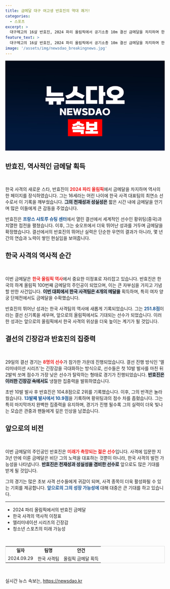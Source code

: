 ```yaml
---
title: 금메달 대구 여고생 반효진의 역대 쾌거!
categories:
  - 스포츠
excerpt: >
  대구체고의 16살 반효진, 2024 파리 올림픽에서 공기소총 10m 결선 금메달을 차지하며 한국 사격 역사상 최연소 올림픽 메달리스트가 되다! 세계를 향해 날아오른 그녀의 성취를 놓치지 마세요!
feature_text: >
  대구체고의 16살 반효진, 2024 파리 올림픽에서 공기소총 10m 결선 금메달을 차지하며 한국 사격 역사상 최연소 올림픽 메달리스트가 되다! 세계를 향해 날아오른 그녀의 성취를 놓치지 마세요!
image: '/assets/img/newsdao_breakingnews.jpg'
---
```


<p><img src="/assets/img/newsdao_breakingnews.jpg" alt="pcversion 속보" /></p>

<h2 data-ke-size="size26">반효진, 역사적인 금메달 획득</h2>

<p data-ke-size="size16">&nbsp;</p>

<p>한국 사격의 새로운 스타, 반효진이 <b><span style="color: #ee2323;">2024 파리 올림픽</span></b>에서 금메달을 차지하며 역사의 한 페이지를 장식하였습니다. 그는 16세라는 어린 나이에 한국 사격 대표팀의 최연소 선수로서 이 기록을 깨부쉈습니다. <b><span style="background-color: #21538527;">그의 천재성과 성실성은</span></b> 짧은 시간 내에 금메달을 안기며 많은 이들에게 큰 감동을 주었습니다. </p>

<p>반효진은 <b><span style="color: #1a5490;">프랑스 샤토루 슈팅 센터</span></b>에서 열린 결선에서 세계적인 선수인 황위팅(중국)과 치열한 접전을 펼쳤습니다. 이후, 그는 슛오프에서 더욱 뛰어난 성과를 거두며 금메달을 확정했습니다. 결선에서의 반효진의 뛰어난 실력은 단순한 우연의 결과가 아니라, 몇 년간의 연습과 노력이 쌓인 현실임을 보여줍니다. </p>

<h2 data-ke-size="size26">한국 사격의 역사적 순간</h2>

<p data-ke-size="size16">&nbsp;</p>

<p>이번 금메달은 <b><span style="color: #ee2323;">한국 올림픽 역사</span></b>에서 중요한 이정표로 자리잡고 있습니다. 반효진은 한국의 하계 올림픽 100번째 금메달의 주인공이 되었으며, 이는 큰 자부심을 가지고 기념할 만한 사건입니다. <b><span style="background-color: #21538527;">이번 대회에서 한국 사격팀은 4개의 메달을</span></b> 획득하며, 특히 여자 양궁 단체전에서도 금메달을 수확했습니다. </p>

<p>반효진의 뛰어난 성과는 한국 사격팀의 역사에 새롭게 기록되었습니다. 그는 <b><span style="color: #1a5490;">251.8점</span></b>이라는 결선 신기록을 세우며, 앞으로의 올림픽에서도 기대되는 선수가 되었습니다. 이러한 성과는 앞으로의 올림픽에서 한국 사격의 위상을 더욱 높이는 계기가 될 것입니다.</p>

<h2 data-ke-size="size26">결선의 긴장감과 반효진의 집중력</h2>

<p data-ke-size="size16">&nbsp;</p>

<p>29일의 결선 경기는 <b><span style="color: #ee2323;">8명의 선수</span></b>가 참가한 가운데 진행되었습니다. 결선 진행 방식인 '엘리미네이션 시리즈'는 긴장감을 극대화하는 방식으로, 선수들은 첫 10발 발사를 마친 뒤 2발씩 쏘며 점수가 가장 낮은 선수가 탈락하는 형태로 경기가 진행되었습니다. <b><span style="background-color: #21538527;">반효진은 이러한 긴장감 속에서도</span></b> 냉철한 집중력을 발휘하였습니다. </p>

<p>초반 10발 발사 후 반효진은 104.8점으로 2위를 기록했습니다. 이후, 그의 반격은 놀라웠습니다. <b><span style="color: #1a5490;">13발째 발사에서 10.9점</span></b>을 기록하며 황위팅과의 점수 차를 좁혔습니다. 그는 특히 마지막까지 완벽한 집중력을 유지하며, 경기가 진행 될수록 그의 실력이 더욱 빛나는 모습은 관중과 팬들에게 깊은 인상을 남겼습니다.</p>

<h2 data-ke-size="size26">앞으로의 비전</h2>

<p data-ke-size="size16">&nbsp;</p>

<p>이번 금메달의 주인공인 반효진은 <b><span style="color: #ee2323;">미래가 촉망되는 젊은 선수</span></b>입니다. 사격에 입문한 지 3년 만에 이룬 금메달은 비단 그의 노력을 대표하는 것뿐이 아니라, 한국 사격의 발전 가능성을 나타냅니다. <b><span style="background-color: #21538527;">반효진은 천재성과 성실성을 겸비한 선수로</span></b> 앞으로도 많은 기대를 받게 될 것입니다.</p>

<p>그의 경기는 많은 초보 사격 선수들에게 귀감이 되며, 사격 종목이 더욱 활성화될 수 있는 기회를 제공합니다. <b><span style="color: #1a5490;">앞으로의 그의 성장 가능성에</span></b> 대해 대중은 큰 기대를 하고 있습니다.</p>

<hr>

<ul>
<li>2024 파리 올림픽에서의 반효진 금메달</li>
<li>한국 사격의 역사적 이정표</li>
<li>엘리미네이션 시리즈의 긴장감</li>
<li>청소년 스포츠의 미래 가능성</li>
</ul>

<p data-ke-size="size16">&nbsp;</p>

<table style="width: 100%; border-collapse: collapse; border: 1px solid #ddd;">
<tr>
<td style="text-align: center; height: 17px;"><b>일자</b></td>
<td style="text-align: center; height: 17px;"><b>팀명</b></td>
<td style="text-align: center; height: 17px;"><b>안건</b></td>
</tr>
<tr>
<td style="text-align: center; height: 17px;">2024.09.29</td>
<td style="text-align: center; height: 17px;">한국 사격팀</td>
<td style="text-align: center; height: 17px;">올림픽 금메달 획득</td>
</tr>
</table>

<p data-ke-size="size16">&nbsp;</p>
실시간 뉴스 속보는, <a href="https://newsdao.kr" rel="dofollow">https://newsdao.kr</a>


